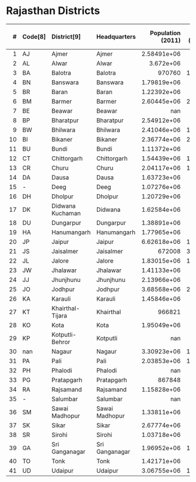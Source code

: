 # Rajasthan Districts

|   # | Code[8]   | District[9]      | Headquarters   |   Population (2011) |   Area (km2) |   Density (/km2)[9] |
|----:|:----------|:-----------------|:---------------|--------------------:|-------------:|--------------------:|
|   1 | AJ        | Ajmer            | Ajmer          |         2.58491e+06 |         8481 |                 305 |
|   2 | AL        | Alwar            | Alwar          |         3.672e+06   |         8380 |                 438 |
|   3 | BA        | Balotra          | Balotra        |    970760           |        19000 |                  51 |
|   4 | BN        | Banswara         | Banswara       |         1.79819e+06 |         5037 |                 399 |
|   5 | BR        | Baran            | Baran          |         1.22392e+06 |         6955 |                 175 |
|   6 | BM        | Barmer           | Barmer         |         2.60445e+06 |        28387 |                  92 |
|   7 | BE        | Beawar           | Beawar         |       nan           |          nan |                 nan |
|   8 | BP        | Bharatpur        | Bharatpur      |         2.54912e+06 |         5066 |                 503 |
|   9 | BW        | Bhilwara         | Bhilwara       |         2.41046e+06 |        10455 |                 230 |
|  10 | BI        | Bikaner          | Bikaner        |         2.36774e+06 |        27244 |                  78 |
|  11 | BU        | Bundi            | Bundi          |         1.11372e+06 |         5550 |                 193 |
|  12 | CT        | Chittorgarh      | Chittorgarh    |         1.54439e+06 |        10856 |                 193 |
|  13 | CR        | Churu            | Churu          |         2.04117e+06 |        16830 |                 148 |
|  14 | DA        | Dausa            | Dausa          |         1.63723e+06 |         3429 |                 476 |
|  15 | -         | Deeg             | Deeg           |         1.07276e+06 |          nan |                 nan |
|  16 | DH        | Dholpur          | Dholpur        |         1.20729e+06 |         3084 |                 398 |
|  17 | DK        | Didwana Kuchaman | Didwana        |         1.62584e+06 |          nan |                 239 |
|  18 | DU        | Dungarpur        | Dungarpur      |         1.38891e+06 |         3771 |                 368 |
|  19 | HA        | Hanumangarh      | Hanumangarh    |         1.77965e+06 |         9670 |                 184 |
|  20 | JP        | Jaipur           | Jaipur         |         6.62618e+06 |        11143 |                 595 |
|  21 | JS        | Jaisalmer        | Jaisalmer      |    672008           |        38401 |                  17 |
|  22 | JL        | Jalore           | Jalore         |         1.83015e+06 |        10640 |                 172 |
|  23 | JW        | Jhalawar         | Jhalawar       |         1.41133e+06 |         6219 |                 227 |
|  24 | JJ        | Jhunjhunu        | Jhunjhunu      |         2.13966e+06 |         5928 |                 361 |
|  25 | JO        | Jodhpur          | Jodhpur        |         3.68568e+06 |        22850 |                 161 |
|  26 | KA        | Karauli          | Karauli        |         1.45846e+06 |         5530 |                 264 |
|  27 | KT        | Khairthal-Tijara | Khairthal      |    966821           |          nan |                 nan |
|  28 | KO        | Kota             | Kota           |         1.95049e+06 |         5446 |                 374 |
|  29 | KP        | Kotputli-Behror  | Kotputli       |       nan           |          nan |                 nan |
|  30 | nan       | Nagaur           | Nagaur         |         3.30923e+06 |        17718 |                 187 |
|  31 | PA        | Pali             | Pali           |         2.03853e+06 |        12387 |                 165 |
|  32 | PH        | Phalodi          | Phalodi        |       nan           |          nan |                 nan |
|  33 | PG        | Pratapgarh       | Pratapgarh     |    867848           |         4112 |                 211 |
|  34 | RA        | Rajsamand        | Rajsamand      |         1.15828e+06 |         3853 |                 302 |
|  35 | -         | Salumbar         | Salumbar       |       nan           |          nan |                 nan |
|  36 | SM        | Sawai Madhopur   | Sawai Madhopur |         1.33811e+06 |         4500 |                 257 |
|  37 | SK        | Sikar            | Sikar          |         2.67774e+06 |         7732 |                 346 |
|  38 | SR        | Sirohi           | Sirohi         |         1.03718e+06 |         5136 |                 202 |
|  39 | GA        | Sri Ganganagar   | Sri Ganganagar |         1.96952e+06 |        10990 |                 179 |
|  40 | TO        | Tonk             | Tonk           |         1.42171e+06 |         7194 |                 198 |
|  41 | UD        | Udaipur          | Udaipur        |         3.06755e+06 |        13430 |                 242 |